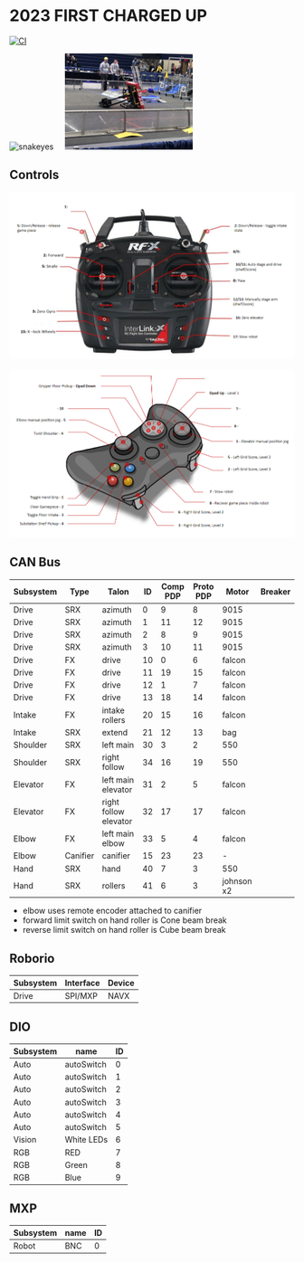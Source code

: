 
# 2023 FIRST CHARGED UP

[![CI](https://github.com/strykeforce/chargedup/actions/workflows/main.yml/badge.svg)](https://github.com/strykeforce/chargedup/actions/workflows/main.yml)

  <img alt="snakeyes" src="https://live.staticflickr.com/65535/52808137456_7aaf94b8ec_z.jpg" width="50%">
&nbsp; &nbsp;
  <img alt="snakeyes-2" src="docs/snakeyes-tipped.jpg" width="45%">
</p>

## Controls

![driver](docs/driver-controls.png)

![operator](docs/operator-controls.png)

## CAN Bus

| Subsystem  | Type     | Talon                 | ID | Comp PDP | Proto PDP | Motor      | Breaker |
| ---------- | -------- | --------------------- | -- | -------- | --------- | ---------- | ------- |
| Drive      | SRX      | azimuth               | 0  | 9        |  8        | 9015       |         |
| Drive      | SRX      | azimuth               | 1  | 11       |  12       | 9015       |         |
| Drive      | SRX      | azimuth               | 2  | 8        |  9        | 9015       |         |
| Drive      | SRX      | azimuth               | 3  | 10       |  11       | 9015       |         |
| Drive      | FX       | drive                 | 10 | 0        |  6        | falcon     |         |
| Drive      | FX       | drive                 | 11 | 19       |  15       | falcon     |         |
| Drive      | FX       | drive                 | 12 | 1        |  7        | falcon     |         |
| Drive      | FX       | drive                 | 13 | 18       |  14       | falcon     |         |
| Intake     | FX       | intake rollers        | 20 | 15       |  16       | falcon     |         |
| Intake     | SRX      | extend                | 21 | 12       |  13       | bag        |         |
| Shoulder   | SRX      | left main             | 30 | 3        |  2        | 550        |         |
| Shoulder   | SRX      | right follow          | 34 | 16       | 19        | 550        |         |
| Elevator   | FX       | left main elevator    | 31 | 2        | 5         | falcon     |         |
| Elevator   | FX       | right follow elevator | 32 | 17       | 17        | falcon     |         |
| Elbow      | FX       | left main elbow       | 33 | 5        |  4        | falcon     |         |
| Elbow      | Canifier | canifier              | 15 |  23      |  23       | -          |         |
| Hand       | SRX      | hand                  | 40 |  7       |  3        | 550        |         |
| Hand       | SRX      | rollers               | 41 |  6       |  3        | johnson x2 |         |

* elbow uses remote encoder attached to canifier
* forward limit switch on hand roller is Cone beam break
* reverse limit switch on hand roller is Cube beam break


## Roborio
| Subsystem | Interface | Device | 
| --------- | --------- | ------ |
| Drive     | SPI/MXP   | NAVX   |


## DIO
| Subsystem | name       | ID |
| --------- | ---------- | -- |
| Auto      | autoSwitch | 0  |
| Auto      | autoSwitch | 1  |
| Auto      | autoSwitch | 2  |
| Auto      | autoSwitch | 3  |
| Auto      | autoSwitch | 4  |
| Auto      | autoSwitch | 5  |
| Vision    | White LEDs | 6  |
| RGB       | RED        | 7  |
| RGB       | Green      | 8  |
| RGB       | Blue       | 9  |

## MXP
| Subsystem | name   | ID |
| --------- | ------ | -- |
| Robot     | BNC    | 0  |

